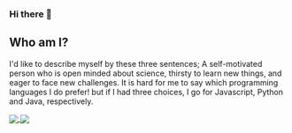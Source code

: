 ### Hi there 👋
## Who am I?
I'd like to describe myself by these three sentences; A self-motivated person who is open minded about science, thirsty to
learn new things, and eager to face new challenges. 
It is hard for me to say which programming languages I do prefer! but if I had three choices, I go for Javascript, Python and Java, respectively. 

<a href="https://github.com/anuraghazra/github-readme-stats">
  <img align="center" src="https://github-readme-stats.vercel.app/api/top-langs/?username=mrmilul&langs_count=8" />
</a>
<a href="https://github.com/anuraghazra/convoychat">
  <img align="center" src="https://github-readme-stats.vercel.app/api?username=mrmilul" />
</a>



